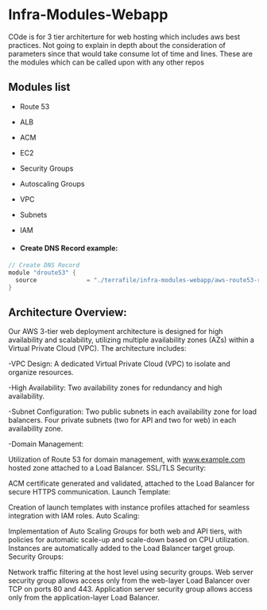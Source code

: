 # Infra-Modules-Webapp
COde is for 3 tier architerture for web hosting which includes aws best practices. Not going to explain in depth about the consideration of parameters since that would take consume lot of time and lines.
These are the modules which can be called upon with any other repos

## Modules list

- Route 53 
- ALB
- ACM
- EC2
- Security Groups
- Autoscaling Groups
- VPC
- Subnets
- IAM

- #### Create DNS Record example:
```go
// Create DNS Record 
module "droute53" {
  source              = "./terrafile/infra-modules-webapp/aws-route53-record"
}
```
## Architecture Overview:

Our AWS 3-tier web deployment architecture is designed for high availability and scalability, utilizing multiple availability zones (AZs) within a Virtual Private Cloud (VPC). The architecture includes:

-VPC Design:
A dedicated Virtual Private Cloud (VPC) to isolate and organize resources.

-High Availability:
Two availability zones for redundancy and high availability.

-Subnet Configuration:
Two public subnets in each availability zone for load balancers.
Four private subnets (two for API and two for web) in each availability zone.

-Domain Management:

Utilization of Route 53 for domain management, with www.example.com hosted zone attached to a Load Balancer.
SSL/TLS Security:

ACM certificate generated and validated, attached to the Load Balancer for secure HTTPS communication.
Launch Template:

Creation of launch templates with instance profiles attached for seamless integration with IAM roles.
Auto Scaling:

Implementation of Auto Scaling Groups for both web and API tiers, with policies for automatic scale-up and scale-down based on CPU utilization.
Instances are automatically added to the Load Balancer target group.
Security Groups:

Network traffic filtering at the host level using security groups.
Web server security group allows access only from the web-layer Load Balancer over TCP on ports 80 and 443.
Application server security group allows access only from the application-layer Load Balancer.
